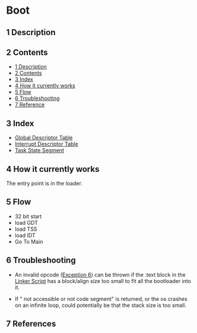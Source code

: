 # Boot

## 1 Description

## 2 Contents
- [1 Description](#1-description)
- [2 Contents](#2-contents)
- [3 Index](#3-Index)
- [4 How it currently works](#4-How-it-currently-works)
- [5 Flow](#5-flow)
- [6 Troubleshooting](#6-troubleshooting)
- [7 Reference](#7-references)

## 3 Index
- [Global Descriptor Table](gdt.md)
- [Interrupt Descriptor Table](idt.md)
- [Task State Segment](tss.md)

## 4 How it currently works
The entry point is in the loader.

## 5 Flow
- 32 bit start
- load GDT
- load TSS
- load IDT
- Go To Main

## 6 Troubleshooting
- An invalid opcode ([Exception 6](idt.md)) can be thrown if the .text block in the
  [Linker Script](../../../../src/linker.ld) has a block/align size too small to fit all the bootloader into it.
  
- If " not accessible or not code segment" is returned, or the os crashes on an infinite loop, could
potentially be that the stack size is too small.

## 7 References
